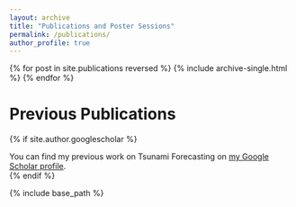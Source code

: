 ```yaml
---
layout: archive
title: "Publications and Poster Sessions"
permalink: /publications/
author_profile: true
---
```


{% for post in site.publications reversed %}
  {% include archive-single.html %}
{% endfor %}



Previous Publications
=== 

{% if site.author.googlescholar %}
  <div class="wordwrap">You can find my previous work on Tsunami Forecasting on <a href="{{site.author.googlescholar}}">my Google Scholar profile</a>.</div>
{% endif %}

{% include base_path %}

